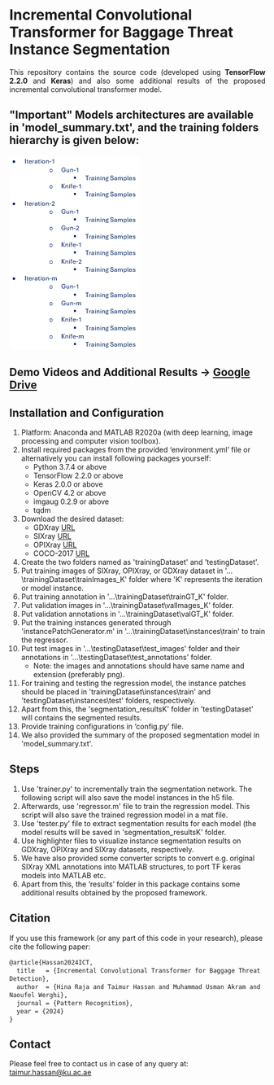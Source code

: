 # Incremental Convolutional Transformer for Baggage Threat Instance Segmentation
<p align="justify">
This repository contains the source code (developed using <b>TensorFlow 2.2.0</b> and <b>Keras</b>) and also some additional results of the proposed incremental convolutional transformer model.
</p>

## "Important" Models architectures are available in 'model_summary.txt', and the training folders hierarchy is given below:
![folders](/images/hierarchy2.png)

## Demo Videos and Additional Results -> [Google Drive](https://drive.google.com/file/d/1ksZ7zva-htZAcuJAbARP-vKVJZg0J7pY/view?usp=sharing)
## Installation and Configuration
<p align="justify">
   
1) Platform: Anaconda and MATLAB R2020a (with deep learning, image processing and computer vision toolbox).
2) Install required packages from the provided ‘environment.yml’ file or alternatively you can install following packages yourself:
   - Python 3.7.4 or above
   - TensorFlow 2.2.0 or above 
   - Keras 2.0.0 or above
   - OpenCV 4.2 or above
   - imgaug 0.2.9 or above
   - tqdm   
3) Download the desired dataset:
   - GDXray [URL](https://domingomery.ing.puc.cl/material/gdxray/)
   - SIXray [URL](https://github.com/MeioJane/SIXray)
   - OPIXray [URL](https://github.com/OPIXray-author/OPIXray)
   - COCO-2017 [URL](https://cocodataset.org/#download)
4) Create the two folders named as 'trainingDataset' and 'testingDataset'.
5) Put training images of SIXray, OPIXray, or GDXray dataset in '…\trainingDataset\trainImages_K' folder where 'K' represents the iteration or model instance.
6) Put training annotation in '…\trainingDataset\trainGT_K' folder.
7) Put validation images in '…\trainingDataset\valImages_K' folder.
8) Put validation annotations in '…\trainingDataset\valGT_K' folder.
9) Put the training instances generated through 'instancePatchGenerator.m' in '…\trainingDataset\instances\train\' to train the regressor.
10) Put test images in '…\testingDataset\test_images' folder and their annotations in '…\testingDataset\test_annotations' folder.
    - Note: the images and annotations should have same name and extension (preferably png).
11) For training and testing the regression model, the instance patches should be placed in 'trainingDataset\instances\train' and 'testingDataset\instances\test' folders, respectively.
12) Apart from this, the 'segmentation_resultsK' folder in 'testingDataset' will contains the segmented results.
13) Provide training configurations in ‘config.py’ file.
14) We also provided the summary of the proposed segmentation model in 'model_summary.txt'.

</p>

## Steps
<p align="justify">
   
1) Use 'trainer.py' to incrementally train the segmentation network. The following script will also save the model instances in the h5 file.
2) Afterwards, use 'regressor.m' file to train the regression model. This script will also save the trained regression model in a mat file.
3) Use 'tester.py' file to extract segmentation results for each model (the model results will be saved in 'segmentation_resultsK' folder.
4) Use highlighter files to visualize instance segmentation results on GDXray, OPIXray and SIXray datasets, respectively.
5) We have also provided some converter scripts to convert e.g. original SIXray XML annotations into MATLAB structures, to port TF keras models into MATLAB etc.
6) Apart from this, the ‘results’ folder in this package contains some additional results obtained by the proposed framework.

</p>

## Citation
If you use this framework (or any part of this code in your research), please cite the following paper:

```
@article{Hassan2024ICT,
  title   = {Incremental Convolutional Transformer for Baggage Threat Detection},
  author  = {Hina Raja and Taimur Hassan and Muhammad Usman Akram and Naoufel Werghi},
  journal = {Pattern Recognition},
  year = {2024}
}
```

## Contact
Please feel free to contact us in case of any query at: taimur.hassan@ku.ac.ae
